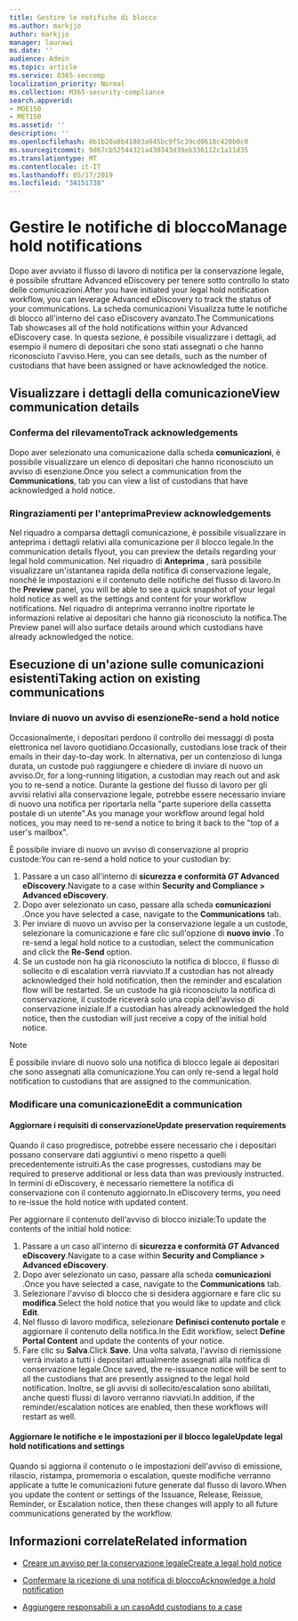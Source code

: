```yaml
---
title: Gestire le notifiche di blocco
ms.author: markjjo
author: markjjo
manager: laurawi
ms.date: ''
audience: Admin
ms.topic: article
ms.service: O365-seccomp
localization_priority: Normal
ms.collection: M365-security-compliance
search.appverid:
- MOE150
- MET150
ms.assetid: ''
description: ''
ms.openlocfilehash: 0b1b20a8b41803a945bc9f5c39cd0618c420b0c0
ms.sourcegitcommit: 9d67cb52544321a430343d39eb336112c1a11d35
ms.translationtype: MT
ms.contentlocale: it-IT
ms.lasthandoff: 05/17/2019
ms.locfileid: "34151738"
---
```

# <a name="manage-hold-notifications"></a><span data-ttu-id="2e498-102">Gestire le notifiche di blocco</span><span class="sxs-lookup"><span data-stu-id="2e498-102">Manage hold notifications</span></span>

<span data-ttu-id="2e498-103">Dopo aver avviato il flusso di lavoro di notifica per la conservazione legale, è possibile sfruttare Advanced eDiscovery per tenere sotto controllo lo stato delle comunicazioni.</span><span class="sxs-lookup"><span data-stu-id="2e498-103">After you have initiated your legal hold notification workflow, you can leverage  Advanced eDiscovery to track the status of your communications.</span></span> <span data-ttu-id="2e498-104">La scheda comunicazioni Visualizza tutte le notifiche di blocco all'interno del caso eDiscovery avanzato.</span><span class="sxs-lookup"><span data-stu-id="2e498-104">The Communications Tab showcases all of the hold notifications within your Advanced eDiscovery case.</span></span> <span data-ttu-id="2e498-105">In questa sezione, è possibile visualizzare i dettagli, ad esempio il numero di depositari che sono stati assegnati o che hanno riconosciuto l'avviso.</span><span class="sxs-lookup"><span data-stu-id="2e498-105">Here, you can see details, such as the number of custodians that have been assigned or have acknowledged the notice.</span></span>

## <a name="view-communication-details"></a><span data-ttu-id="2e498-106">Visualizzare i dettagli della comunicazione</span><span class="sxs-lookup"><span data-stu-id="2e498-106">View communication details</span></span>

### <a name="track-acknowledgements"></a><span data-ttu-id="2e498-107">Conferma del rilevamento</span><span class="sxs-lookup"><span data-stu-id="2e498-107">Track acknowledgements</span></span>

<span data-ttu-id="2e498-108">Dopo aver selezionato una comunicazione dalla scheda **comunicazioni**, è possibile visualizzare un elenco di depositari che hanno riconosciuto un avviso di esenzione.</span><span class="sxs-lookup"><span data-stu-id="2e498-108">Once you select a communication from the **Communications**, tab you can view a list of custodians that have acknowledged a hold notice.</span></span> 

### <a name="preview-acknowledgements"></a><span data-ttu-id="2e498-109">Ringraziamenti per l'anteprima</span><span class="sxs-lookup"><span data-stu-id="2e498-109">Preview acknowledgements</span></span>

<span data-ttu-id="2e498-110">Nel riquadro a comparsa dettagli comunicazione, è possibile visualizzare in anteprima i dettagli relativi alla comunicazione per il blocco legale.</span><span class="sxs-lookup"><span data-stu-id="2e498-110">In the communication details flyout, you can preview the details regarding your legal hold communication.</span></span> <span data-ttu-id="2e498-111">Nel riquadro di **Anteprima** , sarà possibile visualizzare un'istantanea rapida della notifica di conservazione legale, nonché le impostazioni e il contenuto delle notifiche del flusso di lavoro.</span><span class="sxs-lookup"><span data-stu-id="2e498-111">In the **Preview** panel, you will be able to see a quick snapshot of your legal hold notice as well as the settings and content for your workflow notifications.</span></span> <span data-ttu-id="2e498-112">Nel riquadro di anteprima verranno inoltre riportate le informazioni relative ai depositari che hanno già riconosciuto la notifica.</span><span class="sxs-lookup"><span data-stu-id="2e498-112">The Preview panel will also surface details around which custodians have already acknowledged the notice.</span></span>

## <a name="taking-action-on-existing-communications"></a><span data-ttu-id="2e498-113">Esecuzione di un'azione sulle comunicazioni esistenti</span><span class="sxs-lookup"><span data-stu-id="2e498-113">Taking action on existing communications</span></span>

### <a name="re-send-a-hold-notice"></a><span data-ttu-id="2e498-114">Inviare di nuovo un avviso di esenzione</span><span class="sxs-lookup"><span data-stu-id="2e498-114">Re-send a hold notice</span></span>

<span data-ttu-id="2e498-115">Occasionalmente, i depositari perdono il controllo dei messaggi di posta elettronica nel lavoro quotidiano.</span><span class="sxs-lookup"><span data-stu-id="2e498-115">Occasionally, custodians lose track of their emails in their day-to-day work.</span></span> <span data-ttu-id="2e498-116">In alternativa, per un contenzioso di lunga durata, un custode può raggiungere e chiedere di inviare di nuovo un avviso.</span><span class="sxs-lookup"><span data-stu-id="2e498-116">Or, for a long-running litigation, a custodian may reach out and ask you to re-send a notice.</span></span> <span data-ttu-id="2e498-117">Durante la gestione del flusso di lavoro per gli avvisi relativi alla conservazione legale, potrebbe essere necessario inviare di nuovo una notifica per riportarla nella "parte superiore della cassetta postale di un utente".</span><span class="sxs-lookup"><span data-stu-id="2e498-117">As you manage your workflow around legal hold notices, you may need to re-send a notice to bring it back to the "top of a user's mailbox".</span></span>

<span data-ttu-id="2e498-118">È possibile inviare di nuovo un avviso di conservazione al proprio custode:</span><span class="sxs-lookup"><span data-stu-id="2e498-118">You can re-send a hold notice to your custodian by:</span></span>
1. <span data-ttu-id="2e498-119">Passare a un caso all'interno di **sicurezza e conformità _GT_ Advanced eDiscovery**.</span><span class="sxs-lookup"><span data-stu-id="2e498-119">Navigate to a case within **Security and Compliance > Advanced eDiscovery**.</span></span>
2. <span data-ttu-id="2e498-120">Dopo aver selezionato un caso, passare alla scheda **comunicazioni** .</span><span class="sxs-lookup"><span data-stu-id="2e498-120">Once you have selected a case, navigate to the **Communications** tab.</span></span>
3. <span data-ttu-id="2e498-121">Per inviare di nuovo un avviso per la conservazione legale a un custode, selezionare la comunicazione e fare clic sull'opzione di **nuovo invio** .</span><span class="sxs-lookup"><span data-stu-id="2e498-121">To re-send a legal hold notice to a custodian, select the communication and click the **Re-Send** option.</span></span>
4. <span data-ttu-id="2e498-122">Se un custode non ha già riconosciuto la notifica di blocco, il flusso di sollecito e di escalation verrà riavviato.</span><span class="sxs-lookup"><span data-stu-id="2e498-122">If a custodian has not already acknowledged their hold notification, then the reminder and escalation flow will be restarted.</span></span> <span data-ttu-id="2e498-123">Se un custode ha già riconosciuto la notifica di conservazione, il custode riceverà solo una copia dell'avviso di conservazione iniziale.</span><span class="sxs-lookup"><span data-stu-id="2e498-123">If a custodian has already acknowledged the hold notice, then the custodian will just receive a copy of the initial hold notice.</span></span>

> [!NOTE]
> <span data-ttu-id="2e498-124">È possibile inviare di nuovo solo una notifica di blocco legale ai depositari che sono assegnati alla comunicazione.</span><span class="sxs-lookup"><span data-stu-id="2e498-124">You can only re-send a legal hold notification to custodians that are assigned to the communication.</span></span> 

### <a name="edit-a-communication"></a><span data-ttu-id="2e498-125">Modificare una comunicazione</span><span class="sxs-lookup"><span data-stu-id="2e498-125">Edit a communication</span></span>

#### <a name="update-preservation-requirements"></a><span data-ttu-id="2e498-126">Aggiornare i requisiti di conservazione</span><span class="sxs-lookup"><span data-stu-id="2e498-126">Update preservation requirements</span></span>
  
<span data-ttu-id="2e498-127">Quando il caso progredisce, potrebbe essere necessario che i depositari possano conservare dati aggiuntivi o meno rispetto a quelli precedentemente istruiti.</span><span class="sxs-lookup"><span data-stu-id="2e498-127">As the case progresses, custodians may be required to preserve additional or less data than was previously instructed.</span></span> <span data-ttu-id="2e498-128">In termini di eDiscovery, è necessario riemettere la notifica di conservazione con il contenuto aggiornato.</span><span class="sxs-lookup"><span data-stu-id="2e498-128">In eDiscovery terms, you need to re-issue the hold notice with updated content.</span></span>

<span data-ttu-id="2e498-129">Per aggiornare il contenuto dell'avviso di blocco iniziale:</span><span class="sxs-lookup"><span data-stu-id="2e498-129">To update the contents of the initial hold notice:</span></span>

1. <span data-ttu-id="2e498-130">Passare a un caso all'interno di **sicurezza e conformità _GT_ Advanced eDiscovery**.</span><span class="sxs-lookup"><span data-stu-id="2e498-130">Navigate to a case within **Security and Compliance > Advanced eDiscovery**.</span></span>
2. <span data-ttu-id="2e498-131">Dopo aver selezionato un caso, passare alla scheda **comunicazioni** .</span><span class="sxs-lookup"><span data-stu-id="2e498-131">Once you have selected a case, navigate to the **Communications** tab.</span></span>
3. <span data-ttu-id="2e498-132">Selezionare l'avviso di blocco che si desidera aggiornare e fare clic su **modifica**.</span><span class="sxs-lookup"><span data-stu-id="2e498-132">Select the hold notice that you would like to update and click **Edit**.</span></span>
4. <span data-ttu-id="2e498-133">Nel flusso di lavoro modifica, selezionare **Definisci contenuto portale** e aggiornare il contenuto della notifica.</span><span class="sxs-lookup"><span data-stu-id="2e498-133">In the Edit workflow, select **Define Portal Content** and update the contents of your notice.</span></span> 
5. <span data-ttu-id="2e498-134">Fare clic su **Salva**.</span><span class="sxs-lookup"><span data-stu-id="2e498-134">Click **Save**.</span></span> <span data-ttu-id="2e498-135">Una volta salvata, l'avviso di riemissione verrà inviato a tutti i depositari attualmente assegnati alla notifica di conservazione legale.</span><span class="sxs-lookup"><span data-stu-id="2e498-135">Once saved, the re-issuance notice will be sent to all the custodians that are presently assigned to the legal hold notification.</span></span> <span data-ttu-id="2e498-136">Inoltre, se gli avvisi di sollecito/escalation sono abilitati, anche questi flussi di lavoro verranno riavviati.</span><span class="sxs-lookup"><span data-stu-id="2e498-136">In addition, if the reminder/escalation notices are enabled, then these workflows will restart as well.</span></span> 


#### <a name="update-legal-hold-notifications-and-settings"></a><span data-ttu-id="2e498-137">Aggiornare le notifiche e le impostazioni per il blocco legale</span><span class="sxs-lookup"><span data-stu-id="2e498-137">Update legal hold notifications and settings</span></span>

<span data-ttu-id="2e498-138">Quando si aggiorna il contenuto o le impostazioni dell'avviso di emissione, rilascio, ristampa, promemoria o escalation, queste modifiche verranno applicate a tutte le comunicazioni future generate dal flusso di lavoro.</span><span class="sxs-lookup"><span data-stu-id="2e498-138">When you update the content or settings of the Issuance, Release, Reissue, Reminder, or Escalation notice, then these changes will apply to all future communications generated by the workflow.</span></span>

## <a name="related-information"></a><span data-ttu-id="2e498-139">Informazioni correlate</span><span class="sxs-lookup"><span data-stu-id="2e498-139">Related information</span></span> 

- [<span data-ttu-id="2e498-140">Creare un avviso per la conservazione legale</span><span class="sxs-lookup"><span data-stu-id="2e498-140">Create a legal hold notice</span></span>](create-hold-notification.md)
    
- [<span data-ttu-id="2e498-141">Confermare la ricezione di una notifica di blocco</span><span class="sxs-lookup"><span data-stu-id="2e498-141">Acknowledge a hold notification</span></span>](acknowledge-hold-notification.md)
    
- [<span data-ttu-id="2e498-142">Aggiungere responsabili a un caso</span><span class="sxs-lookup"><span data-stu-id="2e498-142">Add custodians to a case</span></span>](add-custodians-to-case.md)